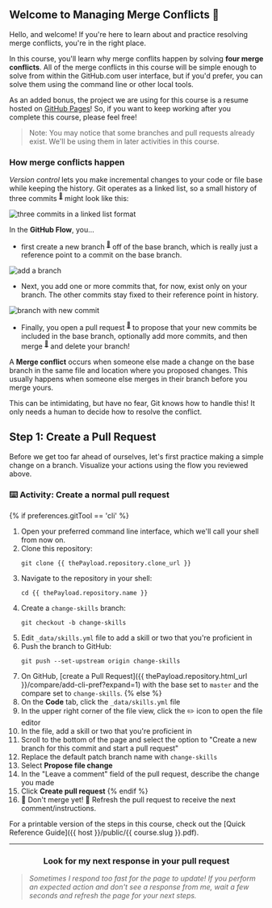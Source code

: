 ## Welcome to Managing Merge Conflicts :tada:

Hello, and welcome! If you're here to learn about and practice resolving merge conflicts, you're in the right place.

In this course, you'll learn why merge conflits happen by solving **four merge conflicts**. All of the merge conflicts in this course will be simple enough to solve from within the GitHub.com user interface, but if you'd prefer, you can solve them using the command line or other local tools.

As an added bonus, the project we are using for this course is a resume hosted on [GitHub Pages](https://pages.github.com/)! So, if you want to keep working after you complete this course, please feel free!

> Note: You may notice that some branches and pull requests already exist. We'll be using them in later activities in this course.

### How merge conflicts happen

*Version control* lets you make incremental changes to your code or file base while keeping the history. Git operates as a linked list, so a small history of three commits <sup>[:book:](https://help.github.com/articles/github-glossary/#commit)</sup> might look like this:

![three commits in a linked list format](https://user-images.githubusercontent.com/13326548/36703370-32b56354-1b10-11e8-881f-f356838111d4.png)

In the **GitHub Flow**, you...
- first create a new branch <sup>[:book:](https://help.github.com/articles/github-glossary/#branch)</sup> off of the base branch, which is really just a reference point to a commit on the base branch. 

![add a branch](https://user-images.githubusercontent.com/13326548/36703385-4590b28a-1b10-11e8-90c7-a5ededee0950.png)

- Next, you add one or more commits that, for now, exist only on your branch. The other commits stay fixed to their reference point in history.

![branch with new commit](https://user-images.githubusercontent.com/13326548/36703395-52d2e364-1b10-11e8-9bba-a61d4d72e02b.png)

- Finally, you open a pull request <sup>[:book:](https://help.github.com/articles/github-glossary/#pull-request)</sup> to propose that your new commits be included in the base branch, optionally add more commits, and then merge <sup>[:book:](https://help.github.com/articles/github-glossary/#merge)</sup> and delete your branch!

A **Merge conflict** occurs when someone else made a change on the base branch in the same file and location where you proposed changes. This usually happens when someone else merges in their branch before you merge yours.

This can be intimidating, but have no fear, Git knows how to handle this! It only needs a human to decide how to resolve the conflict. 

## Step 1: Create a Pull Request

Before we get too far ahead of ourselves, let's first practice making a simple change on a branch. Visualize your actions using the flow you reviewed above.

### :keyboard: Activity: Create a normal pull request

{% if preferences.gitTool == 'cli' %}
1. Open your preferred command line interface, which we'll call your shell from now on.
1. Clone this repository:
      ```shell
      git clone {{ thePayload.repository.clone_url }}
      ```
1. Navigate to the repository in your shell:
      ```shell
      cd {{ thePayload.repository.name }}
      ```
1. Create a `change-skills` branch:
      ```shell
      git checkout -b change-skills
      ```
1. Edit `_data/skills.yml` file to add a skill or two that you're proficient in
1. Push the branch to GitHub:
      ```shell
      git push --set-upstream origin change-skills
      ```
1. On GitHub, [create a Pull Request]({{ thePayload.repository.html_url }}/compare/add-cli-pref?expand=1) with the base set to `master` and the compare set to `change-skills`.
{% else %}
1. On the **Code** tab, click the `_data/skills.yml` file
1. In the upper right corner of the file view, click the :pencil2: icon to open the file editor
1. In the file, add a skill or two that you're proficient in
1. Scroll to the bottom of the page and select the option to "Create a new branch for this commit and start a pull request"
1. Replace the default patch branch name with `change-skills`
1. Select **Propose file change**
1. In the "Leave a comment" field of the pull request, describe the change you made
1. Click **Create pull request**
{% endif %}
1. :construction: Don't merge yet! :construction: Refresh the pull request to receive the next comment/instructions.

For a printable version of the steps in this course, check out the [Quick Reference Guide]({{ host }}/public/{{ course.slug }}.pdf).

<hr>
<h3 align="center">Look for my next response in your pull request</h3>

> _Sometimes I respond too fast for the page to update! If you perform an expected action and don't see a response from me, wait a few seconds and refresh the page for your next steps._
